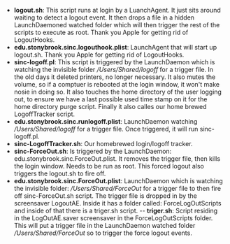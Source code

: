 
- **logout.sh**: This script runs at login by a LuanchAgent. It just sits around waiting to detect a logout event. It then drops a file in a hidden LaunchDaemoned watched folder which will then trigger the rest of the scripts to execute as root. Thank you Apple for getting rid of LogoutHooks.
- **edu.stonybrook.sinc.logouthook.plist**: LaunchAgent that will start up logout.sh. Thank you Apple for getting rid of LogoutHooks.
- **sinc-logoff.pl**: This script is triggered by the LaunchDaemon which is watching the invisible folder _/Users/Shared/logoff_ for a trigger file. In the old days it deleted printers, no longer necessary. It also mutes the volume, so if a comptuer is rebooted at the login window, it won't make nosie in doing so. It also touches the home directory of the user logging out, to ensure we have a last possible used time stamp on it for the home directory purge script. Finally it also calles our home brewed LogoffTracker script.
- **edu.stonybrook.sinc.runlogoff.plist**: LaunchDaemon watching _/Users/Shared/logoff_ for a trigger file. Once triggered, it will run sinc-logoff.pl.
- **sinc-LogoffTracker.sh**: Our homebrewed login/logoff tracker.
- **sinc-ForceOut.sh**: Is triggered by the LaunchDaemon: edu.stonybrook.sinc.ForceOut.plist. It removes the trigger file, then kills the login window. Needs to be run as root. This forced logout also triggers the logout.sh to fire off.
- **edu.stonybrook.sinc.ForceOut.plist**: LaunchDaemon which is watching the invisible folder: _/Users/Shared/ForceOut_ for a trigger file to then fire off sinc-ForceOut.sh script. The trigger file is dropped in by the screensaver LogoutAE. Inside it has a folder called: ForceLogOutScripts and inside of that there is a triger.sh script.
-- **triger.sh**: Script residing in the LogOutAE.saver screensaver in the ForceLogOutScripts folder. This will put a trigger file in the LaunchDaemon watched folder _/Users/Shared/ForceOut_ so to trigger the force logout events.
